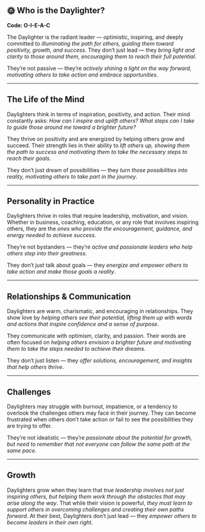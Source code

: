 ## 🌞 Who is the Daylighter?  
**Code: O-I-E-A-C**

The Daylighter is the radiant leader — optimistic, inspiring, and deeply committed to *illuminating the path for others, guiding them toward positivity, growth, and success*. They don’t just lead — they *bring light and clarity to those around them, encouraging them to reach their full potential*.

They’re not passive — they’re *actively shining a light on the way forward, motivating others to take action and embrace opportunities*.

---

## The Life of the Mind

Daylighters think in terms of inspiration, positivity, and action. Their mind constantly asks: *How can I inspire and uplift others? What steps can I take to guide those around me toward a brighter future?*

They thrive on positivity and are energized by helping others grow and succeed. Their strength lies in their ability to *lift others up, showing them the path to success and motivating them to take the necessary steps to reach their goals*.

They don’t just dream of possibilities — they *turn those possibilities into reality, motivating others to take part in the journey*.

---

## Personality in Practice

Daylighters thrive in roles that require leadership, motivation, and vision. Whether in business, coaching, education, or any role that involves inspiring others, they are the *ones who provide the encouragement, guidance, and energy needed to achieve success*.

They’re not bystanders — they’re *active and passionate leaders who help others step into their greatness*.

They don’t just talk about goals — they *energize and empower others to take action and make those goals a reality*.

---

## Relationships & Communication

Daylighters are warm, charismatic, and encouraging in relationships. They show love by *helping others see their potential, lifting them up with words and actions that inspire confidence and a sense of purpose*.

They communicate with optimism, clarity, and passion. Their words are often focused on *helping others envision a brighter future and motivating them to take the steps needed to achieve their dreams*.

They don’t just listen — they *offer solutions, encouragement, and insights that help others thrive*.

---

## Challenges

Daylighters may struggle with burnout, impatience, or a tendency to overlook the challenges others may face in their journey. They can become frustrated when others don’t take action or fail to see the possibilities they are trying to offer.

They’re not idealistic — they’re *passionate about the potential for growth, but need to remember that not everyone can follow the same path at the same pace*.

---

## Growth

Daylighters grow when they learn that *true leadership involves not just inspiring others, but helping them work through the obstacles that may arise along the way*. That while their vision is powerful, *they must learn to support others in overcoming challenges and creating their own paths forward*. At their best, Daylighters don’t just lead — they *empower others to become leaders in their own right*.
